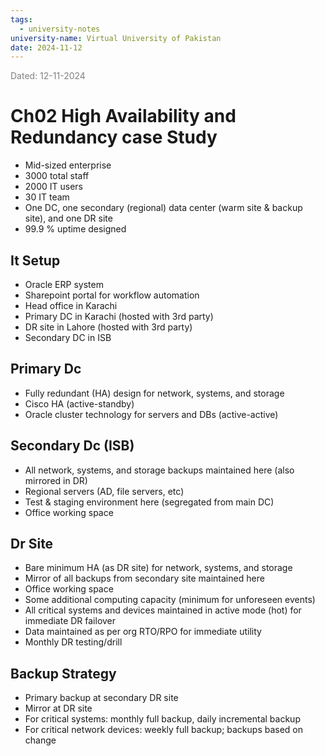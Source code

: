 ```yaml
---
tags:
  - university-notes
university-name: Virtual University of Pakistan
date: 2024-11-12
---
```


<span style="color: gray;">Dated: 12-11-2024</span>

# Ch02 High Availability and Redundancy case Study

- Mid-sized enterprise
- 3000 total staff
- 2000 IT users
- 30 IT team
- One DC, one secondary (regional) data center (warm site & backup site), and one DR site
- 99.9 % uptime designed

## It Setup

- Oracle ERP system
- Sharepoint portal for workflow automation
- Head office in Karachi
- Primary DC in Karachi (hosted with 3rd party)
- DR site in Lahore (hosted with 3rd party)
- Secondary DC in ISB

## Primary Dc

- Fully redundant (HA) design for network, systems, and storage
- Cisco HA (active-standby)
- Oracle cluster technology for servers and DBs (active-active)

## Secondary Dc (ISB)

- All network, systems, and storage backups maintained here (also mirrored in DR)
- Regional servers (AD, file servers, etc)
- Test & staging environment here (segregated from main DC)
- Office working space

## Dr Site

- Bare minimum HA (as DR site) for network, systems, and storage
- Mirror of all backups from secondary site maintained here
- Office working space
- Some additional computing capacity (minimum for unforeseen events)
- All critical systems and devices maintained in active mode (hot) for immediate DR failover
- Data maintained as per org RTO/RPO for immediate utility
- Monthly DR testing/drill

## Backup Strategy

- Primary backup at secondary DR site
- Mirror at DR site
- For critical systems: monthly full backup, daily incremental backup
- For critical network devices: weekly full backup; backups based on change
